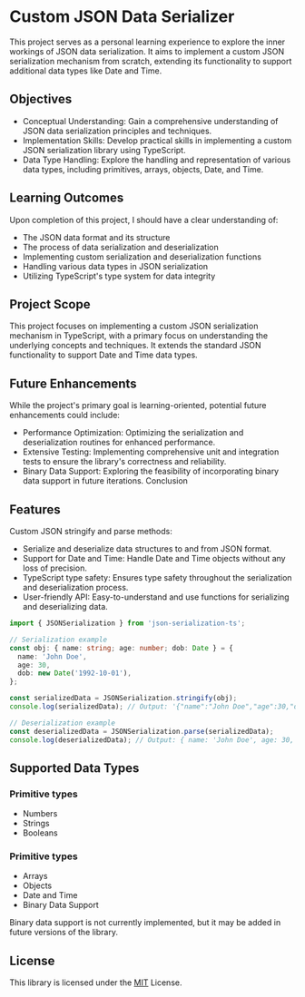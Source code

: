# Custom JSON Data Serializer

This project serves as a personal learning experience to explore the inner workings of JSON data serialization. It aims to implement a custom JSON serialization mechanism from scratch, extending its functionality to support additional data types like Date and Time.

## Objectives
- Conceptual Understanding: Gain a comprehensive understanding of JSON data serialization principles and techniques.
- Implementation Skills: Develop practical skills in implementing a custom JSON serialization library using TypeScript.
- Data Type Handling: Explore the handling and representation of various data types, including primitives, arrays, objects, Date, and Time.

## Learning Outcomes
Upon completion of this project, I should have a clear understanding of:

- The JSON data format and its structure
- The process of data serialization and deserialization
- Implementing custom serialization and deserialization functions
- Handling various data types in JSON serialization
- Utilizing TypeScript's type system for data integrity
## Project Scope
This project focuses on implementing a custom JSON serialization mechanism in TypeScript, with a primary focus on understanding the underlying concepts and techniques. It extends the standard JSON functionality to support Date and Time data types.

## Future Enhancements
While the project's primary goal is learning-oriented, potential future enhancements could include:

- Performance Optimization: Optimizing the serialization and deserialization routines for enhanced performance.
- Extensive Testing: Implementing comprehensive unit and integration tests to ensure the library's correctness and reliability.
- Binary Data Support: Exploring the feasibility of incorporating binary data support in future iterations.
Conclusion

## Features

Custom JSON stringify and parse methods:
- Serialize and deserialize data structures to and from JSON format.
- Support for Date and Time: Handle Date and Time objects without any loss of precision.
- TypeScript type safety: Ensures type safety throughout the serialization and deserialization process.
- User-friendly API: Easy-to-understand and use functions for serializing and deserializing data.

```ts
import { JSONSerialization } from 'json-serialization-ts';

// Serialization example
const obj: { name: string; age: number; dob: Date } = {
  name: 'John Doe',
  age: 30,
  dob: new Date('1992-10-01'),
};

const serializedData = JSONSerialization.stringify(obj);
console.log(serializedData); // Output: '{"name":"John Doe","age":30,"dob":"1992-10-01"}'

// Deserialization example
const deserializedData = JSONSerialization.parse(serializedData);
console.log(deserializedData); // Output: { name: 'John Doe', age: 30, dob: Date('1992-10-01') }
```

## Supported Data Types
### Primitive types 
- Numbers
- Strings
- Booleans
### Primitive types
- Arrays
- Objects
- Date and Time
- Binary Data Support

Binary data support is not currently implemented, but it may be added in future versions of the library.


## License
This library is licensed under the [MIT](/LICENSE) License.